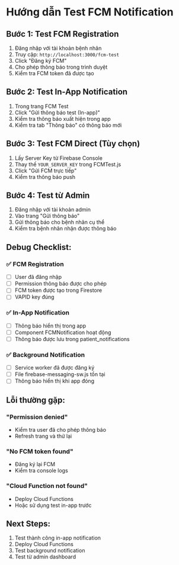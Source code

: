 # Hướng dẫn Test FCM Notification

## Bước 1: Test FCM Registration
1. Đăng nhập với tài khoản bệnh nhân
2. Truy cập: `http://localhost:3000/fcm-test`
3. Click "Đăng ký FCM"
4. Cho phép thông báo trong trình duyệt
5. Kiểm tra FCM token đã được tạo

## Bước 2: Test In-App Notification
1. Trong trang FCM Test
2. Click "Gửi thông báo test (In-app)"
3. Kiểm tra thông báo xuất hiện trong app
4. Kiểm tra tab "Thông báo" có thông báo mới

## Bước 3: Test FCM Direct (Tùy chọn)
1. Lấy Server Key từ Firebase Console
2. Thay thế `YOUR_SERVER_KEY` trong FCMTest.js
3. Click "Gửi FCM trực tiếp"
4. Kiểm tra thông báo push

## Bước 4: Test từ Admin
1. Đăng nhập với tài khoản admin
2. Vào trang "Gửi thông báo"
3. Gửi thông báo cho bệnh nhân cụ thể
4. Kiểm tra bệnh nhân nhận được thông báo

## Debug Checklist:

### ✅ FCM Registration
- [ ] User đã đăng nhập
- [ ] Permission thông báo được cho phép
- [ ] FCM token được tạo trong Firestore
- [ ] VAPID key đúng

### ✅ In-App Notification
- [ ] Thông báo hiển thị trong app
- [ ] Component FCMNotification hoạt động
- [ ] Thông báo được lưu trong patient_notifications

### ✅ Background Notification
- [ ] Service worker đã được đăng ký
- [ ] File firebase-messaging-sw.js tồn tại
- [ ] Thông báo hiển thị khi app đóng

## Lỗi thường gặp:

### "Permission denied"
- Kiểm tra user đã cho phép thông báo
- Refresh trang và thử lại

### "No FCM token found"
- Đăng ký lại FCM
- Kiểm tra console logs

### "Cloud Function not found"
- Deploy Cloud Functions
- Hoặc sử dụng test in-app trước

## Next Steps:
1. Test thành công in-app notification
2. Deploy Cloud Functions
3. Test background notification
4. Test từ admin dashboard 